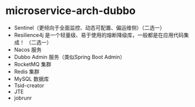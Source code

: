 # microservice-arch-dubbo

- Sentinel（更倾向于全面监控、动态可配置、偏运维侧）（二选一）
- Resilience4j 是一个轻量级、易于使用的熔断降级库，一般都是在应用代码集成！ （二选一）
- Nacos 服务
- Dubbo Admin 服务（类似Spring Boot Admin）
- RocketMQ 集群
- Redis 集群
- MySQL 数据库
- Tsid-creator
- JTE
- jobrunr
